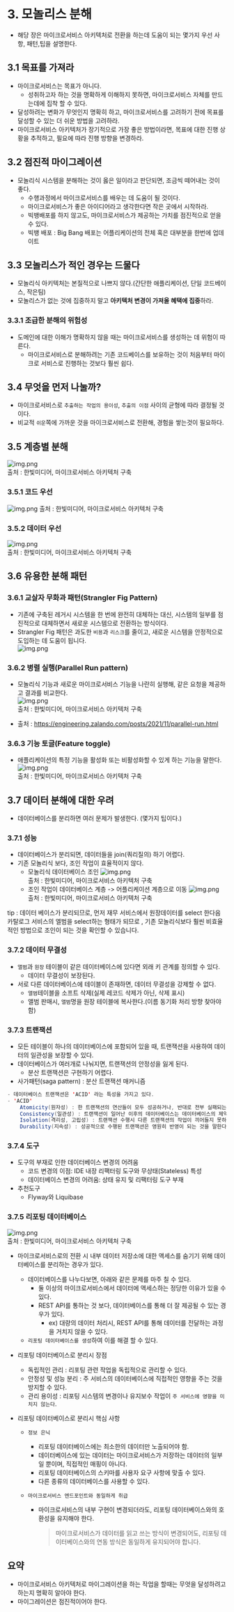 # 3. 모놀리스 분해
- 해당 장은 마이크로서비스 아키텍처로 전환을 하는데 도움이 되는 몇가지 우선 사항, 패턴,팁을 설명한다.
## 3.1 목표를 가져라
- 마이크로서비스는 목표가 아니다.
  - 성취하고자 하는 것을 명확하게 이해하지 못하면, 마이크로서비스 자체를 만드는데에 집착 할 수 있다.
- 달성하려는 변화가 무엇인지 명확히 하고, 마이크로서비스를 고려하기 전에 목표를 달성할 수 있는 더 쉬운 방법을 고려하라.
- 마이크로서비스 아키텍처가 장기적으로 가장 좋은 방법이라면, 목표에 대한 진행 상황을 추적하고, 필요에 따라 진행 방향을 변경하라.
## 3.2 점진적 마이그레이션
- 모놀리식 시스템을 분해하는 것이 옳은 일이라고 판단되면, 조금씩 떼어내는 것이 좋다.
  - 수행과정에서 마이크로서비스를 배우는 데 도움이 될 것이다.
  - 마이크로서비스가 좋은 아이디어라고 생각한다면 작은 곳에서 시작하라.
  - 빅뱅배포를 하지 않고도, 마이크로서비스가 제공하는 가치를 점진적으로 얻을 수 있다.
  * 빅뱅 배포 : Big Bang 배포는 어플리케이션의 전체 혹은 대부분을 한번에 업데이트
## 3.3 모놀리스가 적인 경우는 드물다
- 모놀리식 아키텍처는 본질적으로 나쁘지 않다.(간단한 애플리케이션, 단일 코드베이스, 작은팀)
- 모놀리스가 없는 것에 집중하지 말고 **아키텍처 변경이 가져올 혜택에 집중**하라.
### 3.3.1 조급한 분해의 위험성
- 도메인에 대한 이해가 명확하지 않을 때는 마이크로서비스를 생성하는 데 위험이 따른다.
  - 마이크로서비스로 분해하려는 기존 코드베이스를 보유하는 것이 처음부터 마이크로 서비스로 진행하는 것보다 훨씬 쉽다.
## 3.4 무엇을 먼저 나눌까?
- 마이크로서비스로 `추출하는 작업의 용이성`, `추출의 이점` 사이의 균형에 따라 결정될 것이다.
- 비교적 `쉬운`쪽에 가까운 것을 마이크로서비스로 전환해, 경험을 쌓는것이 필요하다. 
## 3.5 계층별 분해
![img.png](images/ch03/img.png)  
출처 : 한빛미디어, 마이크로서비스 아키텍처 구축 
### 3.5.1 코드 우선
![img.png](images/ch03/img_1.png)
출처 : 한빛미디어, 마이크로서비스 아키텍처 구축
### 3.5.2 데이터 우선
![img.png](images/ch03/img_2.png)  
출처 : 한빛미디어, 마이크로서비스 아키텍처 구축
## 3.6 유용한 분해 패턴
### 3.6.1 교살자 무화과 패턴(Strangler Fig Pattern)
- 기존에 구축된 레거시 시스템을 한 번에 완전히 대체하는 대신, 시스템의 일부를 점진적으로 대체하면서 새로운 시스템으로 전환하는 방식이다.
- Strangler Fig 패턴은 과도한 `비용`과 `리스크`를 줄이고, 새로운 시스템을 안정적으로 도입하는 데 도움이 됩니다.  
![img.png](images/ch03/img_3.png)
### 3.6.2 병렬 실행(Parallel Run pattern)
- 모놀리식 기능과 새로운 마이크로서비스 기능을 나란히 실행해, 같은 요청을 제공하고 결과를 비교한다.  
![img.png](images/ch03/img_4.png)  
출처 : 한빛미디어, 마이크로서비스 아키텍처 구축
* 출처 : https://engineering.zalando.com/posts/2021/11/parallel-run.html
### 3.6.3 기능 토글(Feature toggle)
- 애플리케이션의 특정 기능을 활성화 또는 비활성화할 수 있게 하는 기능을 말한다.  
![img.png](images/ch03/img_5.png)  
출처 : 한빛미디어, 마이크로서비스 아키텍처 구축
## 3.7 데이터 분해에 대한 우려
- 데이터베이스를 분리하면 여러 문제가 발생한다. (몇가지 팁이다.)
### 3.7.1 성능
- 데이터베이스가 분리되면, 데이터들을 join(쿼리질의) 하기 어렵다.
- 기존 모놀리식 보다, 조인 작업이 효율적이지 않다.
  - 모놀리식 데이터베이스 조인
  ![img.png](images/ch03/img_6.png)  
  출처 : 한빛미디어, 마이크로서비스 아키텍처 구축
  - 조인 작업이 데이터베이스 계층 -> 어플리케이션 계층으로 이동
  ![img.png](images/ch03/img_7.png)  
  출처 : 한빛미디어, 마이크로서비스 아키텍처 구축

tip : 데이터 베이스가 분리되므로, 먼저 재무 서비스에서 원장데이터를 select 한다음 카탈로그 서비스의 엘범을 select하는 형태가 되므로 , 기존 모놀리식보다 훨씬 비효율적인 방법으로 조인이 되는 것을 확인할 수 있습니다.
### 3.7.2 데이터 무결성
- `앨범`과 `원장` 테이블이 같은 데이터베이스에 있다면 외래 키 관계를 정의할 수 있다.
  - 데이터 무결성이 보장된다.
- 서로 다른 데이터베이스에 테이블이 존재하면, 데이터 무결성을 강제할 수 없다.
  - `앨범`테이블을 소프트 삭제(실제 레코드 삭제가 아닌, 삭제 표시)
  - 앨범 판매시, `앨범`명을 원장 테이블에 복사한다.(이름 동기화 처리 방향 찾아야함)
### 3.7.3 트랜잭션
- 모든 테이블이 하나의 데이터베이스에 포함되어 있을 때, 트랜잭션을 사용하여 데이터의 일관성을 보장할 수 있다.
- 데이터베이스가 여러개로 나눠지면, 트랜잭션의 안정성을 잃게 된다. 
  - 분산 트랜잭션은 구현하기 어렵다.
- 사가패턴(saga pattern) : 분산 트랜잭션 매커니즘
````java
- 데이터베이스 트랜잭션은 'ACID' 라는 특성을 가지고 있다.
- 'ACID'
    Atomicity(원자성) : 한 트랜잭션의 연산들이 모두 성공하거나, 반대로 전부 실패되는 성질
    Consistency(일관성) : 트랜잭션이 일어난 이후의 데이터베이스는 데이터베이스의 제약이나 규칙을 만족(not null 조건, timestamp 칼럼이면 시간 관련 데이터가 들어가야하는 등등)
    Isolation(격리성, 고립성) : 트랜잭션 수행시 다른 트랜잭션의 작업이 끼어들지 못하도록 보장하는 것을 말한다.
    Durability(지속성) : 성공적으로 수행된 트랜잭션은 영원히 반영이 되는 것을 말한다.
````
### 3.7.4 도구
- 도구의 부재로 인한 데이터베이스 변경의 어려움
  - 코드 변경의 이점: IDE 내장 리팩터링 도구와 무상태(Stateless) 특성
  - 데이터베이스 변경의 어려움: 상태 유지 및 리팩터링 도구 부재
- 추천도구
  - Flyway와 Liquibase
### 3.7.5 리포팅 데이터베이스
![img.png](images/ch03/img_8.png)  
출처 : 한빛미디어, 마이크로서비스 아키텍처 구축

- 마이크로서비스로의 전환 시 내부 데이터 저장소에 대한 액세스를 숨기기 위해 데이터베이스를 분리하는 경우가 있다.
  - 데이터베이스를 나누다보면, 아래와 같은 문제를 마주 칠 수 있다.
    - 둘 이상의 마이크로서비스에서 데이터에 액세스하는 정당한 이유가 있을 수 있다.
    - REST API를 통하는 것 보다, 데이터베이스를 통해 더 잘 제공될 수 있는 경우가 있다.
      - ex) 대량의 데이터 처리시, REST API를 통해 데이터를 전달하는 과정을 거치지 않을 수 있다.
  - `리포팅 데이터베이스를 생성`하여 이를 해결 할 수 있다.

- 리포팅 데이터베이스로 분리시 장점
  - 독립적인 관리 : 리포팅 관련 작업을 독립적으로 관리할 수 있다.
  - 안정성 및 성능 분리 : 주 서비스의 데이터베이스에 직접적인 영향을 주는 것을 방지할 수 있다.
  - 관리 용이성 : 리포팅 시스템의 변경이나 유지보수 작업이 `주 서비스에 영향을 미치지 않는다`.

- 리포팅 데이터베이스로 분리시 핵심 사항
  - `정보 은닉`
    - 리포팅 데이터베이스에는 최소한의 데이터만 노출되어야 함.
    - 데이터베이스에 있는 데이터는 마이크로서비스가 저장하는 데이터의 일부일 뿐이며, 직접적인 매핑이 아니다.
    - 리포팅 데이터베이스의 스키마를 사용자 요구 사항에 맞출 수 있다.
    - 다른 종류의 데이터베이스를 사용할 수 있다.

  - `마이크로서비스 엔드포인트와 동일하게 취급`
    - 마이크로서비스의 내부 구현이 변경되더라도, 리포팅 데이터베이스와의 호환성을 유지해야 한다.
      > 마이크로서비스가 데이터를 읽고 쓰는 방식이 변경되어도, 리포팅 데이터베이스와의 연동 방식은 동일하게 유지되어야 합니다.


## 요약
- 마이크로서비스 아키텍처로 마이그레이션을 하는 작업을 할때는 무엇을 달성하려고 하는지 명확히 알아야 한다.
- 마이그레이션은 점진적이어야 한다.